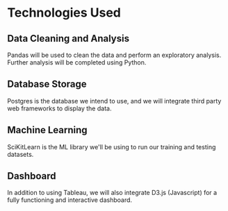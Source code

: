 # Technologies Used
## Data Cleaning and Analysis
Pandas will be used to clean the data and perform an exploratory analysis. Further analysis will be completed using Python.

## Database Storage
Postgres is the database we intend to use, and we will integrate third party web frameworks to display the data.

## Machine Learning
SciKitLearn is the ML library we'll be using to run our training and testing datasets.

## Dashboard
In addition to using Tableau, we will also integrate D3.js (Javascript) for a fully functioning and interactive dashboard. 

